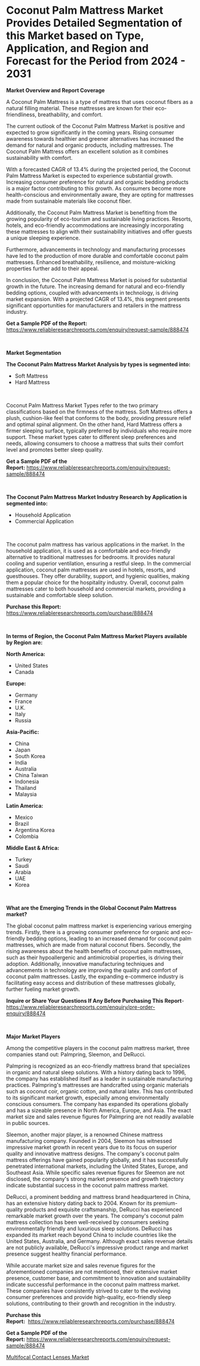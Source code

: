<p><h1>Coconut Palm Mattress Market Provides Detailed Segmentation of this Market based on Type, Application, and Region and Forecast for the Period from 2024 - 2031</h1></p><p><strong>Market Overview and Report Coverage</strong></p>
<p><p>A Coconut Palm Mattress is a type of mattress that uses coconut fibers as a natural filling material. These mattresses are known for their eco-friendliness, breathability, and comfort.</p><p>The current outlook of the Coconut Palm Mattress Market is positive and expected to grow significantly in the coming years. Rising consumer awareness towards healthier and greener alternatives has increased the demand for natural and organic products, including mattresses. The Coconut Palm Mattress offers an excellent solution as it combines sustainability with comfort.</p><p>With a forecasted CAGR of 13.4% during the projected period, the Coconut Palm Mattress Market is expected to experience substantial growth. Increasing consumer preference for natural and organic bedding products is a major factor contributing to this growth. As consumers become more health-conscious and environmentally aware, they are opting for mattresses made from sustainable materials like coconut fiber.</p><p>Additionally, the Coconut Palm Mattress Market is benefiting from the growing popularity of eco-tourism and sustainable living practices. Resorts, hotels, and eco-friendly accommodations are increasingly incorporating these mattresses to align with their sustainability initiatives and offer guests a unique sleeping experience.</p><p>Furthermore, advancements in technology and manufacturing processes have led to the production of more durable and comfortable coconut palm mattresses. Enhanced breathability, resilience, and moisture-wicking properties further add to their appeal.</p><p>In conclusion, the Coconut Palm Mattress Market is poised for substantial growth in the future. The increasing demand for natural and eco-friendly bedding options, coupled with advancements in technology, is driving market expansion. With a projected CAGR of 13.4%, this segment presents significant opportunities for manufacturers and retailers in the mattress industry.</p></p>
<p><strong>Get a Sample PDF of the Report:</strong> <a href="https://www.reliableresearchreports.com/enquiry/request-sample/888474">https://www.reliableresearchreports.com/enquiry/request-sample/888474</a></p>
<p>&nbsp;</p>
<p><strong>Market Segmentation</strong></p>
<p><strong>The Coconut Palm Mattress Market Analysis by types is segmented into:</strong></p>
<p><ul><li>Soft Mattress</li><li>Hard Mattress</li></ul></p>
<p>&nbsp;</p>
<p><p>Coconut Palm Mattress Market Types refer to the two primary classifications based on the firmness of the mattress. Soft Mattress offers a plush, cushion-like feel that conforms to the body, providing pressure relief and optimal spinal alignment. On the other hand, Hard Mattress offers a firmer sleeping surface, typically preferred by individuals who require more support. These market types cater to different sleep preferences and needs, allowing consumers to choose a mattress that suits their comfort level and promotes better sleep quality.</p></p>
<p><strong>Get a Sample PDF of the Report:</strong>&nbsp;<a href="https://www.reliableresearchreports.com/enquiry/request-sample/888474">https://www.reliableresearchreports.com/enquiry/request-sample/888474</a></p>
<p>&nbsp;</p>
<p><strong>The Coconut Palm Mattress Market Industry Research by Application is segmented into:</strong></p>
<p><ul><li>Household Application</li><li>Commercial Application</li></ul></p>
<p>&nbsp;</p>
<p><p>The coconut palm mattress has various applications in the market. In the household application, it is used as a comfortable and eco-friendly alternative to traditional mattresses for bedrooms. It provides natural cooling and superior ventilation, ensuring a restful sleep. In the commercial application, coconut palm mattresses are used in hotels, resorts, and guesthouses. They offer durability, support, and hygienic qualities, making them a popular choice for the hospitality industry. Overall, coconut palm mattresses cater to both household and commercial markets, providing a sustainable and comfortable sleep solution.</p></p>
<p><strong>Purchase this Report:</strong>&nbsp; <a href="https://www.reliableresearchreports.com/purchase/888474">https://www.reliableresearchreports.com/purchase/888474</a></p>
<p>&nbsp;</p>
<p><strong>In terms of Region, the Coconut Palm Mattress Market Players available by Region are:</strong></p>
<p>
    <p> <strong> North America: </strong>
        <ul>
            <li>United States</li>
            <li>Canada</li>
        </ul>
        </p> 
    <p> <strong> Europe: </strong>
        <ul>
            <li>Germany</li>
            <li>France</li>
            <li>U.K.</li>
            <li>Italy</li>
            <li>Russia</li>
        </ul>
        </p> 
    <p> <strong> Asia-Pacific: </strong>
        <ul>
            <li>China</li>
            <li>Japan</li>
            <li>South Korea</li>
            <li>India</li>
            <li>Australia</li>
            <li>China Taiwan</li>
            <li>Indonesia</li>
            <li>Thailand</li>
            <li>Malaysia</li>
        </ul>
        </p> 
    <p> <strong> Latin America: </strong>
        <ul>
            <li>Mexico</li>
            <li>Brazil</li>
            <li>Argentina Korea</li>
            <li>Colombia</li>
        </ul>
        </p> 
    <p> <strong> Middle East & Africa: </strong>
        <ul>
            <li>Turkey</li>
            <li>Saudi</li>
            <li>Arabia</li>
            <li>UAE</li>
            <li>Korea</li>
        </ul>
    </p>
    </p>
<p>&nbsp;</p>
<p><strong>What are the Emerging Trends in the Global Coconut Palm Mattress market?</strong></p>
<p><p>The global coconut palm mattress market is experiencing various emerging trends. Firstly, there is a growing consumer preference for organic and eco-friendly bedding options, leading to an increased demand for coconut palm mattresses, which are made from natural coconut fibers. Secondly, the rising awareness about the health benefits of coconut palm mattresses, such as their hypoallergenic and antimicrobial properties, is driving their adoption. Additionally, innovative manufacturing techniques and advancements in technology are improving the quality and comfort of coconut palm mattresses. Lastly, the expanding e-commerce industry is facilitating easy access and distribution of these mattresses globally, further fueling market growth.</p></p>
<p><strong>Inquire or Share Your Questions If Any Before Purchasing This Report</strong>- <a href="https://www.reliableresearchreports.com/enquiry/pre-order-enquiry/888474">https://www.reliableresearchreports.com/enquiry/pre-order-enquiry/888474</a></p>
<p>&nbsp;</p>
<p><strong>Major Market Players</strong></p>
<p><p>Among the competitive players in the coconut palm mattress market, three companies stand out: Palmpring, Sleemon, and DeRucci.</p><p>Palmpring is recognized as an eco-friendly mattress brand that specializes in organic and natural sleep solutions. With a history dating back to 1996, the company has established itself as a leader in sustainable manufacturing practices. Palmpring's mattresses are handcrafted using organic materials such as coconut coir, organic cotton, and natural latex. This has contributed to its significant market growth, especially among environmentally conscious consumers. The company has expanded its operations globally and has a sizeable presence in North America, Europe, and Asia. The exact market size and sales revenue figures for Palmpring are not readily available in public sources.</p><p>Sleemon, another major player, is a renowned Chinese mattress manufacturing company. Founded in 2004, Sleemon has witnessed impressive market growth in recent years due to its focus on superior quality and innovative mattress designs. The company's coconut palm mattress offerings have gained popularity globally, and it has successfully penetrated international markets, including the United States, Europe, and Southeast Asia. While specific sales revenue figures for Sleemon are not disclosed, the company's strong market presence and growth trajectory indicate substantial success in the coconut palm mattress market.</p><p>DeRucci, a prominent bedding and mattress brand headquartered in China, has an extensive history dating back to 2004. Known for its premium-quality products and exquisite craftsmanship, DeRucci has experienced remarkable market growth over the years. The company's coconut palm mattress collection has been well-received by consumers seeking environmentally friendly and luxurious sleep solutions. DeRucci has expanded its market reach beyond China to include countries like the United States, Australia, and Germany. Although exact sales revenue details are not publicly available, DeRucci's impressive product range and market presence suggest healthy financial performance.</p><p>While accurate market size and sales revenue figures for the aforementioned companies are not mentioned, their extensive market presence, customer base, and commitment to innovation and sustainability indicate successful performance in the coconut palm mattress market. These companies have consistently strived to cater to the evolving consumer preferences and provide high-quality, eco-friendly sleep solutions, contributing to their growth and recognition in the industry.</p></p>
<p><strong>Purchase this Report:</strong>&nbsp;&nbsp;<a href="https://www.reliableresearchreports.com/purchase/888474">https://www.reliableresearchreports.com/purchase/888474</a></p>
<p></p>
<p><strong>Get a Sample PDF of the Report:</strong>&nbsp;<a href="https://www.reliableresearchreports.com/enquiry/request-sample/888474">https://www.reliableresearchreports.com/enquiry/request-sample/888474</a></p>
<p><p><a href="https://github.com/JameTravis/Market-Research-Report-List-3/blob/main/multifocal-contact-lenses-market.md">Multifocal Contact Lenses Market</a></p></p>
